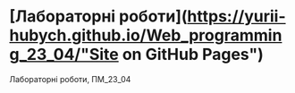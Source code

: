 # [Лабораторні роботи](https://yurii-hubych.github.io/Web_programming_23_04/"Site on GitHub Pages")
Лабораторні роботи, ПМ_23_04